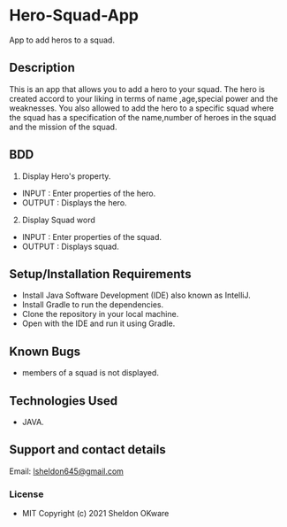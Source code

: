 # Hero-Squad-App
App to add heros to a squad.

## Description
This is an app that allows you to add a hero to your squad. The hero is created accord to your liking in terms of name ,age,special power and the weaknesses. You also allowed to add the hero to a specific squad where the squad has a specification of the name,number of heroes in the squad and the mission of the squad.

## BDD
1. Display Hero's property.
  * INPUT : Enter properties of the hero.
  * OUTPUT : Displays the hero.
2. Display Squad word
  * INPUT : Enter properties of the squad.
  * OUTPUT : Displays squad.

## Setup/Installation Requirements
* Install Java Software Development (IDE) also known as IntelliJ.
* Install Gradle to run the dependencies.
* Clone the repository in your local machine.
* Open with the IDE and run it using Gradle.

## Known Bugs
* members of a squad is not displayed.

## Technologies Used
* JAVA.

## Support and contact details
Email: lsheldon645@gmail.com


### License
* MIT
Copyright (c) 2021 Sheldon OKware
